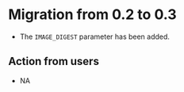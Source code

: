 # Migration from 0.2 to 0.3

- The `IMAGE_DIGEST` parameter has been added.

## Action from users

- NA

